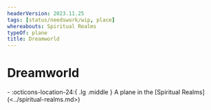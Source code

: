 ```yaml
---
headerVersion: 2023.11.25
tags: [status/needswork/wip, place]
whereabouts: Spiritual Realms
typeOf: plane
title: Dreamworld
---
```

# Dreamworld
<div class="grid cards ext-narrow-margin ext-one-column" markdown>
-    :octicons-location-24:{ .lg .middle } A plane in the [Spiritual Realms](<../spiritual-realms.md>)  
</div>


